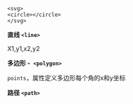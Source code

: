 ```
<svg>
<circle></circle>
</svg>
```

**直线 `<line>`**



X1,y1,x2,y2



**多边形 -` <polygon>`**

`points`，属性定义多边形每个角的x和y坐标



**路径 `<path>`**

